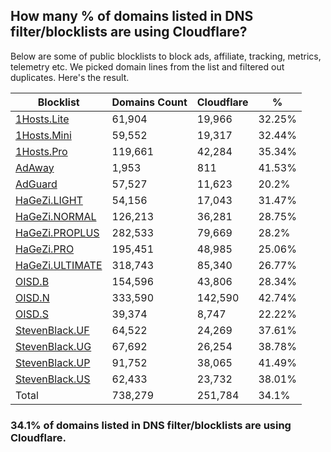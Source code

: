 ## How many % of domains listed in DNS filter/blocklists are using Cloudflare?


Below are some of public blocklists to block ads, affiliate, tracking, metrics, telemetry etc.
We picked domain lines from the list and filtered out duplicates.
Here's the result.


| Blocklist | Domains Count | Cloudflare | % |
| --- | --- | --- | --- |
| [1Hosts.Lite](https://raw.githubusercontent.com/badmojr/1Hosts/master/Lite/hosts.win) | 61,904 | 19,966 | 32.25% |
| [1Hosts.Mini](https://raw.githubusercontent.com/badmojr/1Hosts/master/mini/hosts.win) | 59,552 | 19,317 | 32.44% |
| [1Hosts.Pro](https://raw.githubusercontent.com/badmojr/1Hosts/master/Pro/hosts.win) | 119,661 | 42,284 | 35.34% |
| [AdAway](https://raw.githubusercontent.com/AdAway/adaway.github.io/master/hosts.txt) | 1,953 | 811 | 41.53% |
| [AdGuard](https://adguardteam.github.io/AdGuardSDNSFilter/Filters/filter.txt) | 57,527 | 11,623 | 20.2% |
| [HaGeZi.LIGHT](https://raw.githubusercontent.com/hagezi/dns-blocklists/main/hosts/light.txt) | 54,156 | 17,043 | 31.47% |
| [HaGeZi.NORMAL](https://raw.githubusercontent.com/hagezi/dns-blocklists/main/hosts/multi.txt) | 126,213 | 36,281 | 28.75% |
| [HaGeZi.PROPLUS](https://raw.githubusercontent.com/hagezi/dns-blocklists/main/hosts/pro.plus.txt) | 282,533 | 79,669 | 28.2% |
| [HaGeZi.PRO](https://raw.githubusercontent.com/hagezi/dns-blocklists/main/hosts/pro.txt) | 195,451 | 48,985 | 25.06% |
| [HaGeZi.ULTIMATE](https://raw.githubusercontent.com/hagezi/dns-blocklists/main/hosts/ultimate.txt) | 318,743 | 85,340 | 26.77% |
| [OISD.B](https://big.oisd.nl/dnsmasq) | 154,596 | 43,806 | 28.34% |
| [OISD.N](https://nsfw.oisd.nl/dnsmasq) | 333,590 | 142,590 | 42.74% |
| [OISD.S](https://small.oisd.nl/dnsmasq) | 39,374 | 8,747 | 22.22% |
| [StevenBlack.UF](https://raw.githubusercontent.com/StevenBlack/hosts/master/alternates/fakenews/hosts) | 64,522 | 24,269 | 37.61% |
| [StevenBlack.UG](https://raw.githubusercontent.com/StevenBlack/hosts/master/alternates/gambling/hosts) | 67,692 | 26,254 | 38.78% |
| [StevenBlack.UP](https://raw.githubusercontent.com/StevenBlack/hosts/master/alternates/porn/hosts) | 91,752 | 38,065 | 41.49% |
| [StevenBlack.US](https://raw.githubusercontent.com/StevenBlack/hosts/master/alternates/social/hosts) | 62,433 | 23,732 | 38.01% |
| Total | 738,279 | 251,784 | 34.1% |


### 34.1% of domains listed in DNS filter/blocklists are using Cloudflare.